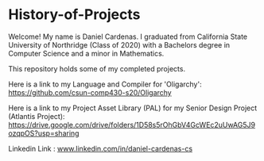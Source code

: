 # History-of-Projects
Welcome!  My name is Daniel Cardenas.  I graduated from California State University of Northridge (Class of 2020) with a Bachelors degree in Computer Science and a minor in Mathematics.

This repository holds some of my completed projects.

Here is a link to my Language and Compiler for 'Oligarchy':
https://github.com/csun-comp430-s20/Oligarchy

Here is a link to my Project Asset Library (PAL) for my Senior Design Project (Atlantis Project):
https://drive.google.com/drive/folders/1D58s5rOhGbV4GcWEc2uUwAG5J9ozqpOS?usp=sharing

Linkedin Link : www.linkedin.com/in/daniel-cardenas-cs

